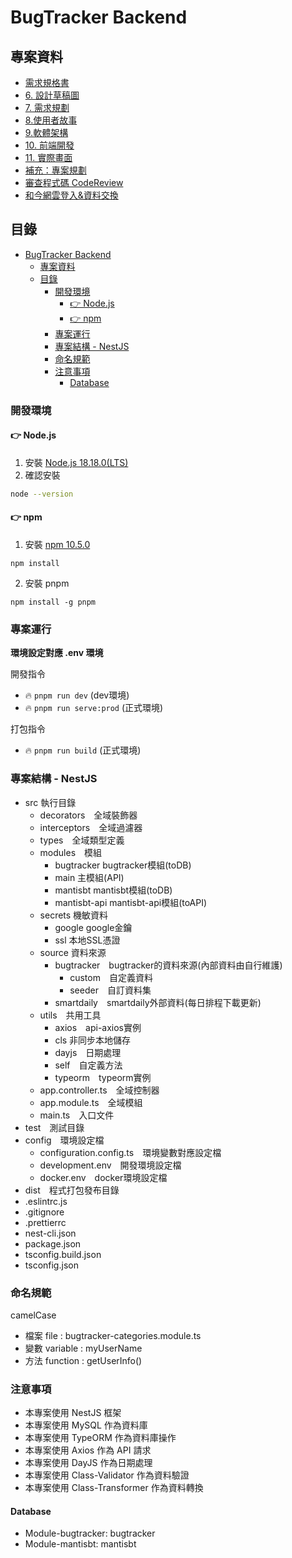 # BugTracker Backend

專案資料
--- 

- [需求規格書](/7I_gaOb2RDapMTfWYIMBIg)
- [6. 設計草稿圖](/q8Hee0FERkaOxq-QJgYyxw)
- [7. 需求規劃](/gs5rkULvTR-_KIhxpwZv_w)
- [8.使用者故事](/N7a5fUirSc6PVXRJu4eygg)
- [9.軟體架構](/sWslO2XsRt-c6Chp-fT-aQ)
- [10. 前端開發](/OzDM4t8NQRGT8chujQsWYQ)
- [11. 實際畫面](/lVbEK4ZvTDe35v_cBn6v-Q)
- [補充：專案規劃](/ffdWPV0ESxOkYjR1SEtBug)
- [審查程式碼 CodeReview](/oHJ8GsHTRKmIaZQ9WSYslg)
- [和今網雲登入&資料交換](/RSGvynHcTd6Qsmg9b3ciSg)

## 目錄

- [BugTracker Backend](#bugtracker-backend)
  - [專案資料](#專案資料)
  - [目錄](#目錄)
    - [開發環境](#開發環境)
      - [👉 Node.js](#-nodejs)
      - [👉 npm](#-npm)
    - [專案運行](#專案運行)
    - [專案結構 - NestJS](#專案結構---nestjs)
    - [命名規範](#命名規範)
    - [注意事項](#注意事項)
      - [Database](#database)

### 開發環境
#### 👉 Node.js
1. 安裝 [Node.js 18.18.0(LTS)](https://nodejs.org/en/blog/release/v18.18.0)
2. 確認安裝
```sh
node --version
```

#### 👉 npm
1. 安裝 [npm 10.5.0](https://www.npmjs.com/package/npm/v/10.5.0)
```
npm install
```
2. 安裝 pnpm
```
npm install -g pnpm
```

### 專案運行
**環境設定對應 .env 環境**

開發指令
- 🔥 ```pnpm run dev``` (dev環境)
- 🔥 ```pnpm run serve:prod``` (正式環境)

打包指令
- 🔥 ```pnpm run build``` (正式環境)

### 專案結構 - NestJS
- src 執行目錄
  - decorators　全域裝飾器
  - interceptors　全域過濾器
  - types　全域類型定義
  - modules　模組
    - bugtracker bugtracker模組(toDB)
    - main 主模組(API)
    - mantisbt mantisbt模組(toDB)
    - mantisbt-api mantisbt-api模組(toAPI)
  - secrets 機敏資料
    - google google金鑰
    - ssl 本地SSL憑證
  - source 資料來源
    - bugtracker　bugtracker的資料來源(內部資料由自行維護)
      - custom　自定義資料
      - seeder　自訂資料集
    - smartdaily　smartdaily外部資料(每日排程下載更新)
  - utils　共用工具
    - axios　api-axios實例
    - cls 非同步本地儲存
    - dayjs　日期處理
    - self　自定義方法
    - typeorm　typeorm實例
  - app.controller.ts　全域控制器
  - app.module.ts　全域模組
  - main.ts　入口文件
- test　測試目錄
- config　環境設定檔
  - configuration.config.ts　環境變數對應設定檔
  - development.env　開發環境設定檔
  - docker.env　docker環境設定檔
- dist　程式打包發布目錄
- .eslintrc.js
- .gitignore
- .prettierrc
- nest-cli.json
- package.json
- tsconfig.build.json
- tsconfig.json

### 命名規範
camelCase

- 檔案 file : bugtracker-categories.module.ts
- 變數 variable : myUserName
- 方法 function : getUserInfo()

### 注意事項
- 本專案使用 NestJS 框架
- 本專案使用 MySQL 作為資料庫
- 本專案使用 TypeORM 作為資料庫操作
- 本專案使用 Axios 作為 API 請求
- 本專案使用 DayJS 作為日期處理
- 本專案使用 Class-Validator 作為資料驗證
- 本專案使用 Class-Transformer 作為資料轉換


#### Database
- Module-bugtracker: bugtracker
- Module-mantisbt: mantisbt
